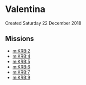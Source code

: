# Valentina
Created Saturday 22 December 2018

Missions
--------

* [m:KRB:2](../m/KRB/2.markdown)
* [m:KRB:4](../m/KRB/4.markdown)
* [m:KRB:5](../m/KRB/5.markdown)
* [m:KRB:6](../m/KRB/6.markdown)
* [m:KRB:7](../m/KRB/7.markdown)
* [m:KRB:9](../m/KRB/9.markdown)


